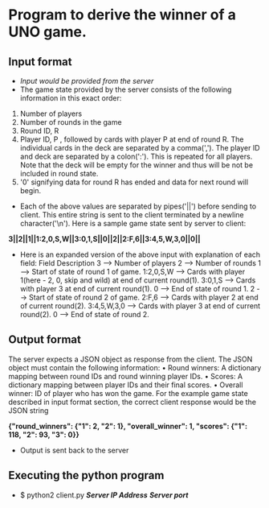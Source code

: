 # Program to derive the winner of a UNO game.

## Input format
* *Input would be provided from the server*
* The game state provided by the server consists of the following information in this exact order:
1. Number of players
2. Number of rounds in the game
3. Round ID, R
4. Player ID, P , followed by cards with player P at end of round R. The individual cards in the deck are separated by a comma(','). The player ID and deck are separated by a colon(':'). This is repeated for all players. Note that the deck will be empty for the winner and thus will be not be included in round state.
5. '0' signifying data for round R has ended and data for next round will begin.

* Each of the above values are separated by pipes('||') before sending to client. This entire string
is sent to the client terminated by a newline character('\n'). Here is a sample game state sent
by server to client:

**3||2||1||1:2,0,S,W||3:0,1,S||0||2||2:F,6||3:4,5,W,3,0||0||**

* Here is an expanded version of the above input with explanation of each field:
Field Description
3 --> Number of players
2 --> Number of rounds
1 --> Start of state of round 1 of game.
1:2,0,S,W --> Cards with player 1(here - 2, 0, skip and wild) at end of current round(1).
3:0,1,S --> Cards with player 3 at end of current round(1).
0 --> End of state of round 1.
2 --> Start of state of round 2 of game.
2:F,6 --> Cards with player 2 at end of current round(2).
3:4,5,W,3,0 --> Cards with player 3 at end of current round(2).
0 --> End of state of round 2.

## Output format
The server expects a JSON object as response from the client. The JSON object must contain
the following information:
• Round winners: A dictionary mapping between round IDs and round winning player IDs.
• Scores: A dictionary mapping between player IDs and their final scores.
• Overall winner: ID of player who has won the game.
For the example game state described in input format section, the correct client response would
be the JSON string

**{"round_winners": {"1": 2, "2": 1}, "overall_winner": 1, "scores": {"1": 118,
"2": 93, "3": 0}}**

* Output is sent back to the server

## Executing the python program
* $ python2 client.py *__Server IP Address__* *__Server port__*
 
